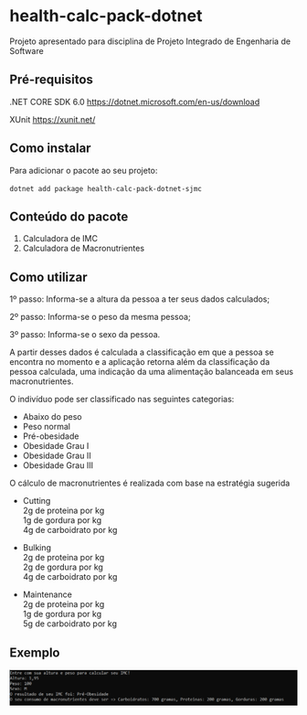 # health-calc-pack-dotnet
Projeto apresentado para disciplina de Projeto Integrado de Engenharia de Software

## Pré-requisitos

.NET CORE SDK 6.0
https://dotnet.microsoft.com/en-us/download

XUnit
https://xunit.net/

## Como instalar
Para adicionar o pacote ao seu projeto:

`dotnet add package health-calc-pack-dotnet-sjmc`

## Conteúdo do pacote

1. Calculadora de IMC
2. Calculadora de Macronutrientes

## Como utilizar

1º passo: Informa-se a altura da pessoa a ter seus dados calculados;

2º passo: Informa-se o peso da mesma pessoa;

3º passo: Informa-se o sexo da pessoa.

A partir desses dados é calculada a classificação em que a pessoa se encontra no momento e a aplicação retorna além da classificação da pessoa calculada, uma indicação da uma alimentação balanceada em seus macronutrientes.

O indivíduo pode ser classificado nas seguintes categorias:

- Abaixo do peso
- Peso normal
- Pré-obesidade
- Obesidade Grau I
- Obesidade Grau II
- Obesidade Grau III

O cálculo de macronutrientes é realizada com base na estratégia sugerida

- Cutting <br/>
 2g de proteina por kg<br/>
 1g de gordura por kg<br/>
 4g de carboidrato por kg

- Bulking <br/>
 2g de proteina por kg<br/>
 2g de gordura por kg<br/>
 4g de carboidrato por kg

- Maintenance<br/>
 2g de proteina por kg<br/>
 1g de gordura por kg<br/>
 5g de carboidrato por kg

## Exemplo 

<img src="img\exemplo.PNG" alt="exemplo">
